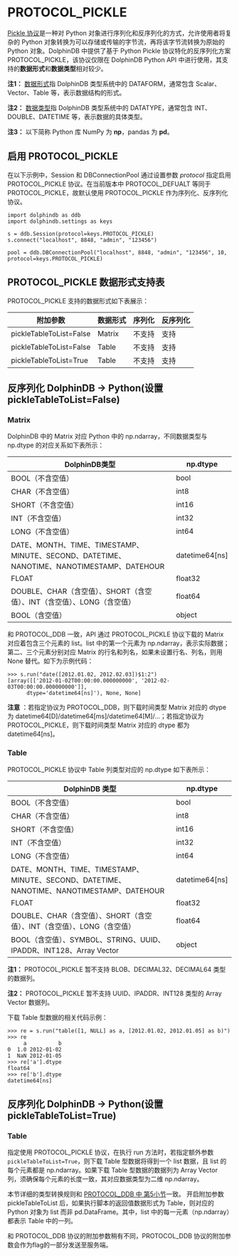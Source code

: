 # PROTOCOL\_PICKLE

[Pickle 协议](https://python.readthedocs.io/en/latest/library/pickle.md)是一种对 Python 对象进行序列化和反序列化的方式，允许使用者将复杂的 Python 对象转换为可以存储或传输的字节流，再将该字节流转换为原始的 Python 对象。DolphinDB 中提供了基于 Python Pickle 协议特化的反序列化方案 PROTOCOL\_PICKLE，该协议仅限在 DolphinDB Python API 中进行使用，其支持的**数据形式**和**数据类型**相对较少。

**注1：** [数据形式](../../../../progr/data_forms.md)指 DolphinDB 类型系统中的 DATAFORM，通常包含 Scalar、Vector、Table 等，表示数据结构的形式。

**注2：** [数据类型](../../../../progr/data_types.md)指 DolphinDB 类型系统中的 DATATYPE，通常包含 INT、DOUBLE、DATETIME 等，表示数据的具体类型。

**注3：** 以下简称 Python 库 NumPy 为 **np**，pandas 为 **pd**。

## 启用 PROTOCOL\_PICKLE

在以下示例中，Session 和 DBConnectionPool 通过设置参数 *protocol* 指定启用 PROTOCOL\_PICKLE 协议。在当前版本中 PROTOCOL\_DEFUALT 等同于 PROTOCOL\_PICKLE，故默认使用 PROTOCOL\_PICKLE 作为序列化、反序列化协议。

```
import dolphindb as ddb
import dolphindb.settings as keys

s = ddb.Session(protocol=keys.PROTOCOL_PICKLE)
s.connect("localhost", 8848, "admin", "123456")

pool = ddb.DBConnectionPool("localhost", 8848, "admin", "123456", 10, protocol=keys.PROTOCOL_PICKLE)
```

## PROTOCOL\_PICKLE 数据形式支持表

PROTOCOL\_PICKLE 支持的数据形式如下表展示：

| 附加参数 | 数据形式 | 序列化 | 反序列化 |
| --- | --- | --- | --- |
| pickleTableToList=False | Matrix | 不支持 | 支持 |
| pickleTableToList=False | Table | 不支持 | 支持 |
| pickleTableToList=True | Table | 不支持 | 支持 |

## 反序列化 DolphinDB -> Python(设置 pickleTableToList=False)

### Matrix

DolphinDB 中的 Matrix 对应 Python 中的 np.ndarray，不同数据类型与 np.dtype 的对应关系如下表所示：

| DolphinDB类型 | np.dtype |
| --- | --- |
| BOOL（不含空值） | bool |
| CHAR（不含空值） | int8 |
| SHORT（不含空值） | int16 |
| INT（不含空值） | int32 |
| LONG（不含空值） | int64 |
| DATE、MONTH、TIME、TIMESTAMP、MINUTE、SECOND、DATETIME、NANOTIME、NANOTIMESTAMP、DATEHOUR | datetime64[ns] |
| FLOAT | float32 |
| DOUBLE、CHAR（含空值）、SHORT（含空值）、INT（含空值）、LONG（含空值） | float64 |
| BOOL（含空值） | object |

和 PROTOCOL\_DDB 一致，API 通过 PROTOCOL\_PICKLE 协议下载的 Matrix 对应着包含三个元素的 list。list 中的第一个元素为 np.ndarray，表示实际数据；第二、三个元素分别对应 Matrix 的行名和列名，如果未设置行名、列名，则用 None 替代。如下为示例代码：

```
>>> s.run("date([2012.01.02, 2012.02.03])$1:2")
[array([['2012-01-02T00:00:00.000000000', '2012-02-03T00:00:00.000000000']],
      dtype='datetime64[ns]'), None, None]
```

**注意** ：若指定协议为 PROTOCOL\_DDB，则下载时间类型 Matrix 对应的 dtype 为 datetime64[D]/datetime64[ms]/datetime64[M]/...；若指定协议为 PROTOCOL\_PICKLE，则下载时间类型 Matrix 对应的 dtype 都为 datetime64[ns]。

### Table

PROTOCOL\_PICKLE 协议中 Table 列类型对应的 np.dtype 如下表所示：

| DolphinDB 类型 | np.dtype |
| --- | --- |
| BOOL（不含空值） | bool |
| CHAR（不含空值） | int8 |
| SHORT（不含空值） | int16 |
| INT（不含空值） | int32 |
| LONG（不含空值） | int64 |
| DATE、MONTH、TIME、TIMESTAMP、MINUTE、SECOND、DATETIME、NANOTIME、NANOTIMESTAMP、DATEHOUR | datetime64[ns] |
| FLOAT | float32 |
| DOUBLE、CHAR（含空值）、SHORT（含空值）、INT（含空值）、LONG（含空值） | float64 |
| BOOL（含空值）、SYMBOL、STRING、UUID、IPADDR、INT128、Array Vector | object |

**注1：** PROTOCOL\_PICKLE 暂不支持 BLOB、DECIMAL32、DECIMAL64 类型的数据列。

**注2：** PROTOCOL\_PICKLE 暂不支持 UUID、IPADDR、INT128 类型的 Array Vector 数据列。

下载 Table 型数据的相关代码示例：

```
>>> re = s.run("table([1, NULL] as a, [2012.01.02, 2012.01.05] as b)")
>>> re
     a          b
0  1.0 2012-01-02
1  NaN 2012-01-05
>>> re['a'].dtype
float64
>>> re['b'].dtype
datetime64[ns]
```

## 反序列化 DolphinDB -> Python(设置 pickleTableToList=True)

### Table

指定使用 PROTOCOL\_PICKLE 协议，在执行 run 方法时，若指定额外参数 `pickleTableToList=True`，则下载 Table 型数据将得到一个 list 数据，且 list 的每个元素都是 np.ndarray。如果下载 Table 型数据的数据列为 Array Vector 列，须确保每个元素的长度一致，其对应数据类型为二维 np.ndarray。

本节详细的类型转换规则和 [PROTOCOL\_DDB 中 第5小节](PROTOCOL_DDB.md)一致。
开启附加参数 pickleTableToList 后，如果执行脚本的返回值数据形式为 Table，则对应的 Python 对象为 list 而非 pd.DataFrame。其中，list 中的每一元素（np.ndarray）都表示 Table 中的一列。

和 PROTOCOL\_DDB 协议的附加参数稍有不同，PROTOCOL\_DDB 协议的附加参数会作为flag的一部分发送至服务端。

